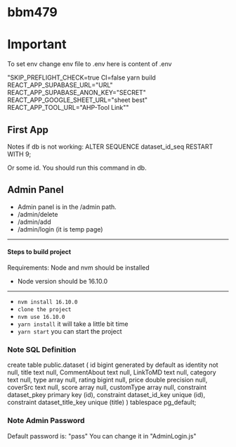 # bbm479

# Important
To set env change env file to .env
here is content of .env

"SKIP_PREFLIGHT_CHECK=true
CI=false yarn build
REACT_APP_SUPABASE_URL="URL"
REACT_APP_SUPABASE_ANON_KEY="SECRET"
REACT_APP_GOOGLE_SHEET_URL="sheet best"
REACT_APP_TOOL_URL="AHP-Tool Link""


## First App
Notes if db is not working:
ALTER SEQUENCE dataset_id_seq RESTART WITH 9;

Or some id. You should run this command in db.

## Admin Panel
- Admin panel is in the /admin path.
- /admin/delete
- /admin/add
- /admin/login (it is temp page)

------------
#### Steps to  build project 
Requirements:
Node and nvm should be installed
- Node version should be 16.10.0
---------------------------------
- `nvm install 16.10.0`
- `clone the project`
- `nvm use 16.10.0`
- `yarn install` it will take a little bit time
- `yarn start` you can start the project

### Note SQL Definition

create table
  public.dataset (
    id bigint generated by default as identity not null,
    title text null,
    CommentAbout text null,
    LinkToMD text null,
    category text null,
    type array null,
    rating bigint null,
    price double precision null,
    coverSrc text null,
    score array null,
    customType array null,
    constraint dataset_pkey primary key (id),
    constraint dataset_id_key unique (id),
    constraint dataset_title_key unique (title)
  ) tablespace pg_default;

### Note Admin Password 
Default password is: "pass"
You can change it in "AdminLogin.js"


